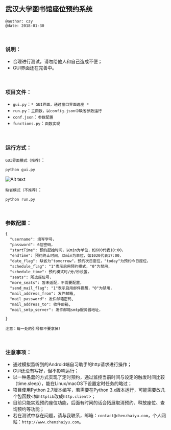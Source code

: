## 武汉大学图书馆座位预约系统
```
@author: czy
@date: 2018-01-30
```
&nbsp;

### 说明：
- 合理进行测试，请勿给他人和自己造成不便；
- GUI界面还在完善中。

&nbsp;

### 项目文件：
- `gui.py`：`* GUI界面，通过窗口界面选座 *`
- `run.py`：`主函数，以config.json中缺省参数运行`
- `conf.json`：`参数配置`
- `functions.py`：`函数实现`

&nbsp;

### 运行方式：
`GUI界面模式（推荐）`：

 ```
 python gui.py
 ```
  
![Alt text](https://github.com/realczy/markdown-photo/blob/master/res/whu-lib-seat-1.png?raw=true)

`缺省模式（不推荐）`：

```
python run.py
```

&nbsp;

### 参数配置：
```
{
  "username": 填写学号，
  "password": 6位密码，
  "startTime": 预约起始时间，以min为单位，如600代表10:00，
  "endTime": 预约终止时间，以min为单位，如1020代表17:00，
  "date_flag": 缺省为"tomorrow"，预约次日座位，"today"为预约今日座位，
  "schedule_flag": "1"表示启用预约模式，"0"为禁用，
  "schedule_time": 预约模式时/分/秒设置，
  "seats": 所选座位号，
  "more_seats": 暂未适配，不需要配置，
  "send_mail_flag": "1"表示启用邮件提醒，"0"为禁用，
  "mail_address_from": 发件邮箱,
  "mail_password": 发件邮箱密码,
  "mail_address_to": 收件邮箱,
  "mail_smtp_server": 发件邮箱smtp服务器地址，

}

注意：每一处的引号都不要拿掉!
```
&nbsp;

### 注意事项：
- 通过模拟监听到的Android端自习助手的http请求进行操作；
- GUI还没有写好，但不影响运行；
- 以一种愚蠢的方式实现了定时预约，通过监控当前时间与设定的触发时间比较（time.sleep），能在Linux/macOS下设置定时任务的略过；
- 项目使用Python 2.7版本编写，若需要在Python 3.x版本运行，可能需要改几个包函数<如`httplib`改成`http.client`>；
- 目前只能实现预约座位功能，后面有时间的话会拓展取消预约、释放座位、查询预约等功能；
- 若在测试中存在问题，请与我联系，邮箱：`contact@chenzhaiyu.com`，个人网站：`http://www.chenzhaiyu.com`。


